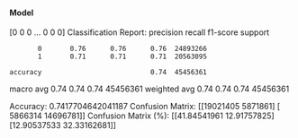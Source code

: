 #### Model
[0 0 0 ... 0 0 0]
Classification Report:
              precision    recall  f1-score   support

           0       0.76      0.76      0.76  24893266
           1       0.71      0.71      0.71  20563095

    accuracy                           0.74  45456361
   macro avg       0.74      0.74      0.74  45456361
weighted avg       0.74      0.74      0.74  45456361

Accuracy: 0.7417704642041187
Confusion Matrix:
[[19021405  5871861]
 [ 5866314 14696781]]
Confusion Matrix (%):
[[41.84541961 12.91757825]
 [12.90537533 32.33162681]]
